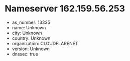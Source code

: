 # Nameserver 162.159.56.253

* as_number: 13335
* name: Unknown
* city: Unknown
* country: Unknown
* organization: CLOUDFLARENET
* version: Unknown
* dnssec: true

